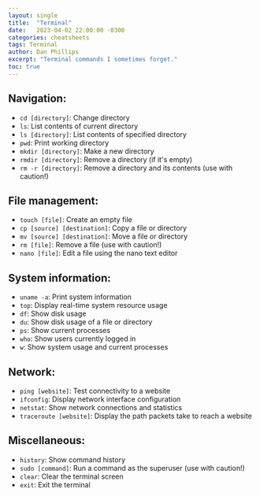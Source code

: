 ```yaml
---
layout: single
title:  "Terminal"
date:   2023-04-02 22:00:00 -0300
categories: cheatsheets
tags: Terminal
author: Dan Phillips
excerpt: "Terminal commands I sometimes forget."
toc: true
---
```


## Navigation:
- `cd [directory]`: Change directory
- `ls`: List contents of current directory
- `ls [directory]`: List contents of specified directory
- `pwd`: Print working directory
- `mkdir [directory]`: Make a new directory
- `rmdir [directory]`: Remove a directory (if it's empty)
- `rm -r [directory]`: Remove a directory and its contents (use with caution!)

## File management:
- `touch [file]`: Create an empty file
- `cp [source] [destination]`: Copy a file or directory
- `mv [source] [destination]`: Move a file or directory
- `rm [file]`: Remove a file (use with caution!)
- `nano [file]`: Edit a file using the nano text editor

## System information:
- `uname -a`: Print system information
- `top`: Display real-time system resource usage
- `df`: Show disk usage
- `du`: Show disk usage of a file or directory
- `ps`: Show current processes
- `who`: Show users currently logged in
- `w`: Show system usage and current processes

## Network:
- `ping [website]`: Test connectivity to a website
- `ifconfig`: Display network interface configuration
- `netstat`: Show network connections and statistics
- `traceroute [website]`: Display the path packets take to reach a website

## Miscellaneous:
- `history`: Show command history
- `sudo [command]`: Run a command as the superuser (use with caution!)
- `clear`: Clear the terminal screen
- `exit`: Exit the terminal
